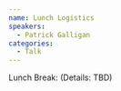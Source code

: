 ```yaml
---
name: Lunch Logistics
speakers:
  - Patrick Galligan
categories:
  - Talk
---
```


Lunch Break: (Details: TBD)

